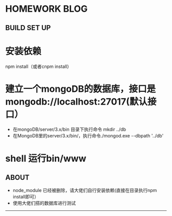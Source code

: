 # HOMEWORK BLOG

## BUILD SET UP

# 安装依赖
npm install（或者cnpm install）
 
# 建立一个mongoDB的数据库，接口是mongodb://localhost:27017(默认接口）
* 在mongoDB/server/3.x/bin 目录下执行命令 mkdir ../db
* 在MongoDB里的server/3.x/bin/，执行命令./mongod.exe --dbpath '../db'

# shell 运行bin/www

## ABOUT

* node_module 已经被删除，请大佬们自行安装依赖(直接在目录执行npm install即可）
* 使用大佬们搭的数据库进行测试

---
